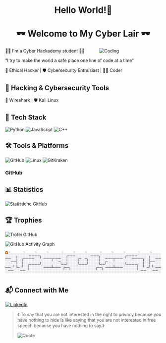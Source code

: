 <h1 align ="center" > Hello World!👋 </h1> 
<h1 align ="center" >  🕶️ Welcome to My Cyber Lair 🕶️</h1> 
<img align="right"  alt="Coding" width="200" src="https://media1.tenor.com/m/AlUkiGkR2j8AAAAC/new-game-ahagon-umiko-programming.gif">

<p align ="left" >
👩‍💻 I'm a Cyber Hackademy student 👩‍💻

"I try to make the world a safe place one line of code at a time"

🚀 Ethical Hacker | 🛡️ Cybersecurity Enthusiast | 👨‍💻 Coder</p> 


## 🎯 Hacking & Cybersecurity Tools
📡 Wireshark | 🛡️ Kali Linux


## 🚀 Tech Stack
![Python](https://img.icons8.com/?size=80&id=13441&format=png&color=000000)  ![JavaScript](https://img.icons8.com/?size=80&id=108784&format=png&color=000000)  ![C++](https://img.icons8.com/?size=80&id=40669&format=png&color=000000) 

## 🛠️ Tools & Platforms  
![GitHub](https://img.icons8.com/?size=100&id=118553&format=png&color=000000)
![Linux](https://img.icons8.com/?size=80&id=17842&format=png&color=000000)
![GitKraken](https://img.icons8.com/?size=100&id=_kEYrgSh426O&format=png&color=000000)
### GitHub
## 📊 Statistics
![Statistiche GitHub](https://github-readme-stats.vercel.app/api?username=ldcostanzo&show_icons=true&theme=radical)
## 🏆 Trophies
![Trofei GitHub](https://github-profile-trophy.vercel.app/?username=ldcostanzo&theme=onestar)

![GitHub Activity Graph](https://github-readme-activity-graph.vercel.app/graph?username=ldcostanzo&theme=github)

<picture>
  <source media="(prefers-color-scheme: dark)" srcset="https://raw.githubusercontent.com/ldcostanzo/ldcostanzo/output/pacman-contribution-graph-dark.svg">
  <source media="(prefers-color-scheme: light)" srcset="https://raw.githubusercontent.com/ldcostanzo/ldcostanzo/output/pacman-contribution-graph.svg">
  <img alt="Pac‑Man contribution graph" src="https://raw.githubusercontent.com/ldcostanzo/ldcostanzo/output/pacman-contribution-graph.svg">
</picture>

## 📬 Connect with Me
[![LinkedIn](https://img.shields.io/badge/LinkedIn-0077B5?style=for-the-badge&logo=linkedin&logoColor=white)](https://linkedin.com/in/laura-di-costanzo-955a5022b/)


> 《 To say that you are not interested in the right to privacy because you have nothing to hide is like saying that you are not interested in free speech because you have nothing to say.》
>
> ![Quote](https://img.shields.io/badge/Edward_Snowden-black?style=for-the-badge)




